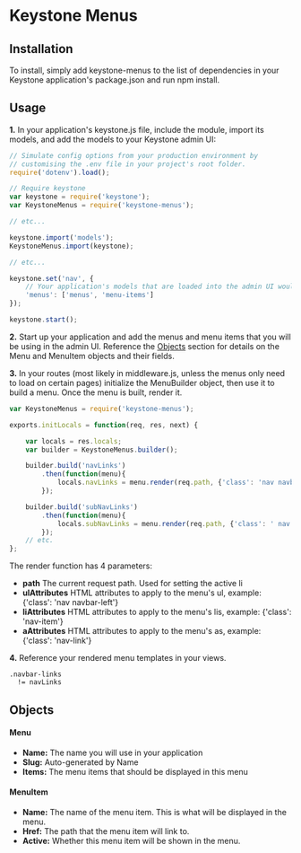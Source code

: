 # Keystone Menus


## Installation

To install, simply add keystone-menus to the list of dependencies in your Keystone application's package.json and run npm install.


## Usage

**1.** In your application's keystone.js file, include the module, import its models, and add the models to your Keystone admin UI:

```js
// Simulate config options from your production environment by
// customising the .env file in your project's root folder.
require('dotenv').load();

// Require keystone
var keystone = require('keystone');
var KeystoneMenus = require('keystone-menus');

// etc...

keystone.import('models');
KeystoneMenus.import(keystone);

// etc...

keystone.set('nav', {
	// Your application's models that are loaded into the admin UI would be here.
	'menus': ['menus', 'menu-items']
});

keystone.start();
```

**2.** Start up your application and add the menus and menu items that you will be using in the admin UI. Reference the [Objects](#Objects) section for details on the Menu and MenuItem objects and their fields.

**3.** In your routes (most likely in middleware.js, unless the menus only need to load on certain pages) initialize the MenuBuilder object, then use it to build a menu. Once the menu is built, render it.

```js
var KeystoneMenus = require('keystone-menus');

exports.initLocals = function(req, res, next) {

	var locals = res.locals;
	var builder = KeystoneMenus.builder();

	builder.build('navLinks')
		.then(function(menu){
			locals.navLinks = menu.render(req.path, {'class': 'nav navbar-left visible-md-block visible-lg-block'}, {}, {});
		});

	builder.build('subNavLinks')
		.then(function(menu){
			locals.subNavLinks = menu.render(req.path, {'class': ' nav navbar-right visible-md-block visible-lg-block'}, {}, {});
		});
	// etc.
};
```

The render function has 4 parameters:
* **path** The current request path. Used for setting the active li
* **ulAttributes** HTML attributes to apply to the menu's ul, example: {'class': 'nav navbar-left'}
* **liAttributes** HTML attributes to apply to the menu's lis, example: {'class': 'nav-item'}
* **aAttributes** HTML attributes to apply to the menu's as, example: {'class': 'nav-link'}

**4.** Reference your rendered menu templates in your views.

```jade
.navbar-links
  != navLinks
```

## Objects

#### Menu
* **Name:** The name you will use in your application
* **Slug:** Auto-generated by Name
* **Items:** The menu items that should be displayed in this menu

#### MenuItem
* **Name:** The name of the menu item. This is what will be displayed in the menu.
* **Href:** The path that the menu item will link to.
* **Active:** Whether this menu item will be shown in the menu.
